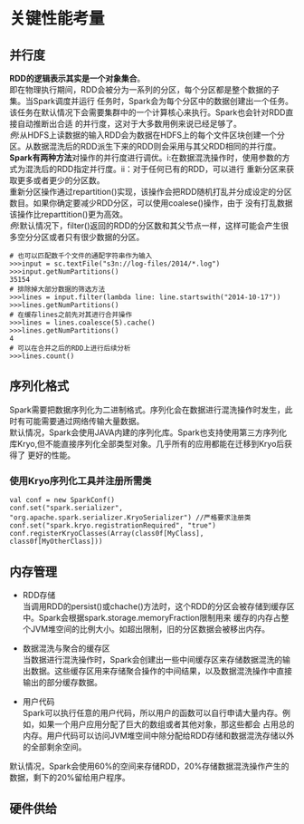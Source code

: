 # 关键性能考量
## 并行度
**RDD的逻辑表示其实是一个对象集合**。  
即在物理执行期间，RDD会被分为一系列的分区，每个分区都是整个数据的子集。当Spark调度并运行
任务时，Spark会为每个分区中的数据创建出一个任务。该任务在默认情况下会需要集群中的一个计算核心来执行。Spark也会针对RDD直接自动推断出合适
的并行度，这对于大多数用例来说已经足够了。  
*例*:从HDFS上读数据的输入RDD会为数据在HDFS上的每个文件区块创建一个分区。从数据混洗后的RDD派生下来的RDD则会采用与其父RDD相同的并行度。  
**Spark有两种方法**对操作的并行度进行调优。i:在数据混洗操作时，使用参数的方式为混洗后的RDD指定并行度。ii：对于任何已有的RDD，可以进行
重新分区来获取更多或者更少的分区数。  
重新分区操作通过repartition()实现，该操作会把RDD随机打乱并分成设定的分区数目。如果你确定要减少RDD分区，可以使用coalese()操作，由于
没有打乱数据该操作比reparttition()更为高效。  
*例*:默认情况下，filter()返回的RDD的分区数和其父节点一样，这样可能会产生很多空分分区或者只有很少数据的分区。  
```
# 也可以匹配数千个文件的通配字符串作为输入
>>>input = sc.textFile("s3n://log-files/2014/*.log")
>>>input.getNumPartitions()
35154
# 排除掉大部分数据的筛选方法
>>>lines = input.filter(lambda line: line.startswith("2014-10-17"))
>>>lines.getNumPartitions()
# 在缓存lines之前先对其进行合并操作
>>>lines = lines.coalesce(5).cache()
>>>lines.getNumPartitions()
4
# 可以在合并之后的RDD上进行后续分析
>>>lines.count()
```
## 序列化格式
Spark需要把数据序列化为二进制格式。序列化会在数据进行混洗操作时发生，此时有可能需要通过网络传输大量数据。  
默认情况，Spark会使用JAVA内建的序列化库。Spark也支持使用第三方序列化库Kryo,但不能直接序列化全部类型对象。几乎所有的应用都能在迁移到Kryo后获得了
更好的性能。  
### 使用Kryo序列化工具并注册所需类
```
val conf = new SparkConf()
conf.set("spark.serializer", "org.apache.spark.serializer.KryoSerializer") //严格要求注册类
conf.set("spark.kryo.registrationRequired", "true")
conf.registerKryoClasses(Array(class0f[MyClass], class0f[MyOtherClass]))
```
## 内存管理
* RDD存储  
  当调用RDD的persist()或chache()方法时，这个RDD的分区会被存储到缓存区中。Spark会根据spark.storage.memoryFraction限制用来
  缓存的内存占整个JVM堆空间的比例大小。如超出限制，旧的分区数据会被移出内存。  

* 数据混洗与聚合的缓存区  
  当数据进行混洗操作时，Spark会创建出一些中间缓存区来存储数据混洗的输出数据。这些缓存区用来存储聚合操作的中间结果，以及数据混洗操作中直接
  输出的部分缓存数据。  
  
* 用户代码  
  Spark可以执行任意的用户代码，所以用户的函数可以自行申请大量内存。例如，如果一个用户应用分配了巨大的数组或者其他对象，那这些都会
  占用总的内存。用户代码可以访问JVM堆空间中除分配给RDD存储和数据混洗存储以外的全部剩余空间。  

默认情况，Spark会使用60%的空间来存储RDD，20%存储数据混洗操作产生的数据，剩下的20%留给用户程序。
## 硬件供给
